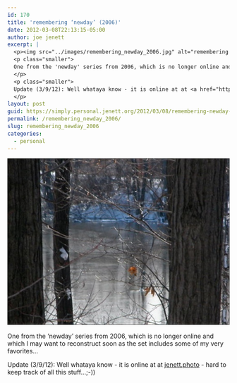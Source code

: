 ```yaml
---
id: 170
title: 'remembering ‘newday’ (2006)'
date: 2012-03-08T22:13:15-05:00
author: joe jenett
excerpt: |
  <p><img src="../images/remembering_newday_2006.jpg" alt="remembering 'newday' (2006)" style="border:none;" /></p>
  <p class="smaller">
  One from the 'newday' series from 2006, which is no longer online and which I may want to reconstruct soon as the set includes some of my very favorites...
  </p>
  <p class="smaller">
  Update (3/9/12): Well whataya know - it is online at at <a href="http://jenett.org/photo/?p=newday">jenett.photo</a> - hard to keep track of all this stuff...;-))
  </p>
layout: post
guid: https://simply.personal.jenett.org/2012/03/08/remembering-newday-2006/
permalink: /remembering_newday_2006/
slug: remembering_newday_2006
categories:
  - personal
---
```

<img src="../images/remembering_newday_2006.jpg" alt="remembering 'newday' (2006)" style="border:none;" />

<p class="smaller">
  One from the &#8216;newday’ series from 2006, which is no longer online and which I may want to reconstruct soon as the set includes some of my very favorites...
</p>

<p class="smaller">
  Update (3/9/12): Well whataya know - it is online at at <a href="http://jenett.org/photo/?p=newday">jenett.photo</a> - hard to keep track of all this stuff...;-))
</p>
